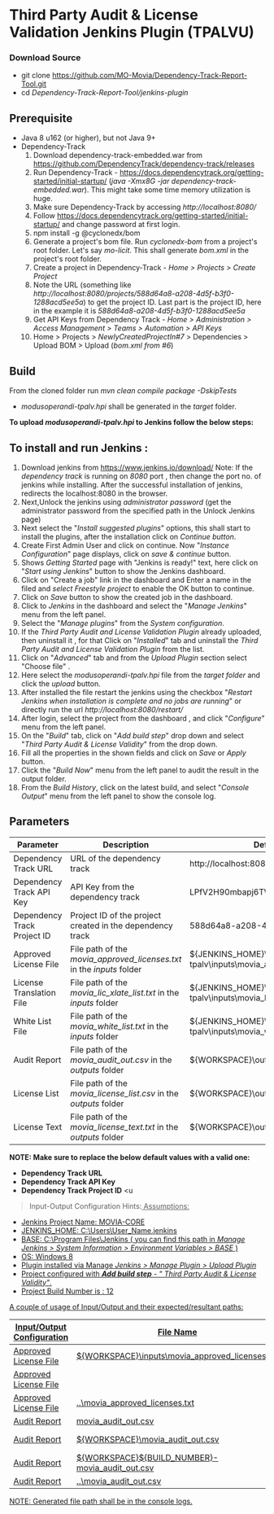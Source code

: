 # Third Party Audit & License Validation Jenkins Plugin (TPALVU)

### Download Source
 - git clone https://github.com/MO-Movia/Dependency-Track-Report-Tool.git  
 - cd *Dependency-Track-Report-Tool/jenkins-plugin*
 
## Prerequisite
 - Java 8 u162 (or higher), but not Java 9+
 - Dependency-Track
	 1. Download dependency-track-embedded.war from
    https://github.com/DependencyTrack/dependency-track/releases
	 2. Run Dependency-Track - https://docs.dependencytrack.org/getting-started/initial-startup/ (*java -Xmx8G -jar dependency-track-embedded.war*). This might take some time memory utilization is huge.
	 3. Make sure Dependency-Track by accessing *http://localhost:8080/*
	 4. Follow https://docs.dependencytrack.org/getting-started/initial-startup/ and change password at first login.
	 5. npm install -g @cyclonedx/bom
	 6. Generate a project's bom file. Run *cyclonedx-bom* from a project's root folder. Let's say *mo-licit*. This shall generate *bom.xml* in the project's root folder.
	 7. Create a project in Dependency-Track - *Home > Projects > Create Project*
	 8. Note the URL (something like *http://localhost:8080/projects/588d64a8-a208-4d5f-b3f0-1288acd5ee5a*) to get the project ID. Last part is the project ID, here in the example it is  *588d64a8-a208-4d5f-b3f0-1288acd5ee5a*
	 9. Get API Keys from Dependency Track - *Home > Administration > Access Management > Teams > Automation > API Keys*
	 10. Home > Projects > *NewlyCreatedProjectIn#7* > Dependencies > Upload BOM > Upload (*bom.xml from #6*)

## Build
From the cloned folder run
*mvn clean compile package -DskipTests*

 - *modusoperandi-tpalv.hpi* shall be generated in the *target* folder.
 
 **To upload *modusoperandi-tpalv.hpi* to Jenkins follow the below steps:**

## To install and run Jenkins :

1. Download jenkins from https://www.jenkins.io/download/
 Note:  If the *dependency track* is running on *8080* port , then change the port no. of jenkins while installing.
   After the successful installation of jenkins, redirects the localhost:8080 in the browser.
2. Next,Unlock the jenkins using *administrator password* (get the administrator password from the specified path in the Unlock Jenkins page)
3. Next select the "*Install suggested plugins*" options, this shall start to install the plugins, after the installation click on *Continue button*.
4. Create First Admin User and click on continue. Now "*Instance Configuration*" page displays, click on *save & continue* button.
5. Shows *Getting Started* page with "Jenkins is ready!" text, here click on "*Start using Jenkins*" button to show the Jenkins dashboard.
6. Click on "Create a job" link in the dashboard and Enter a name in the filed and *select Freestyle project* to enable the OK button to continue.
7. Click on *Save* button to show the created job in the dashboard.
8. Click to *Jenkins* in the dashboard and select the "*Manage Jenkins*" menu from the left panel.
9. Select the "*Manage plugins*" from the *System configuration*.
10. If the *Third Party Audit and License Validation Plugin* already uploaded, then uninstall it , for that Click on "*Installed*" tab and uninstall the *Third Party Audit and License Validation Plugin* from the list. 
11. Click on "*Advanced*" tab and from the *Upload Plugin* section select  "Choose file" .
12. Here select the *modusoperandi-tpalv.hpi* file from the *target folder* and click the *upload* button.
13. After installed the file restart the jenkins using the checkbox "*Restart Jenkins when installation is complete and no jobs are running*" or directly run the url  *http://localhost:8080/restart/*
14. After login, select the project from the dashboard , and click "*Configure*" menu from the left panel.
15. On the "*Build*" tab, click on "*Add build step*" drop down and select "*Third Party Audit & License Validity*" from the drop down.
16. Fill all the properties in the shown fields and click on *Save* or *Apply* button.
17. Click the "*Build Now*" menu from the left panel to audit the result in the  output folder.
18. From the *Build History*, click on the latest build, and select "*Console Output*" menu from the left panel to show the console log.  


## Parameters

| Parameter | Description | Default Value |
|--|--|--|
| Dependency Track URL |URL of the dependency track  | http://localhost:8080 |
| Dependency Track API Key |API Key from the dependency track  | LPfV2H90mbapj6TWLUV6tgu1PXYThFDi |
| Dependency Track Project ID |Project ID of the project created in the dependency track| 588d64a8-a208-4d5f-b3f0-1288acd5ee5a |
| Approved License File |File path of the *movia_approved_licenses.txt* in the *inputs*  folder | ${JENKINS_HOME}\\plugins\\modusoperandi-tpalv\\inputs\\movia_approved_licenses.txt |
| License Translation File |File path of the *movia_lic_xlate_list.txt* in the *inputs*  folder  | ${JENKINS_HOME}\\plugins\\modusoperandi-tpalv\\inputs\\movia_lic_xlate_list.txt |
| White List File |File path of the *movia_white_list.txt* in the *inputs*  folder  | ${JENKINS_HOME}\\plugins\\modusoperandi-tpalv\\inputs\\movia_white_list.txt |
| Audit Report |File path of the *movia_audit_out.csv* in the *outputs*  folder   | ${WORKSPACE}\\outputs\\movia_audit_out.csv |
| License List |File path of the *movia_license_list.csv* in the *outputs*  folder   | ${WORKSPACE}\\outputs\\movia_license_list.csv |
| License Text |File path of the *movia_license_text.txt* in the *outputs*  folder| ${WORKSPACE}\\outputs\\movia_license_text.txt |

**NOTE: Make sure to replace the below default values with a valid one:**
 - **Dependency Track URL**
 - **Dependency Track API Key**
 - **Dependency Track Project ID**
<u
>Input-Output Configuration Hints:<u>
<u>Assumptions:</u>
 - Jenkins Project Name: MOVIA-CORE 
 - JENKINS_HOME:  C:\Users\User_Name\.jenkins 
 - BASE: C:\Program Files\Jenkins  ( you can find this path in *Manage Jenkins > System Information > Environment Variables > BASE* ) 
 - OS: Windows 8 
 - Plugin installed via Manage *Jenkins > Manage Plugin > Upload Plugin* 
 - Project configured with ***Add build step** - " Third Party Audit & License Validity"*.
 - Project Build Number is : 12

A couple of usage of Input/Output and their expected/resultant paths:
 
| Input/Output Configuration | File Name| Input/Output File Path
|--|--|--|
| Approved License File | ${WORKSPACE}\inputs\movia_approved_licenses.txt |C:\Users\User_Name\.jenkins\workspace\MOVIA-CORE\inputs\movia_approved_licenses.txt
| Approved License File |  |  If empty, shall be using the (default) value from the config file.
| Approved License File | ..\movia_approved_licenses.txt| C:\Program Files\movia_approved_licenses.txt
| Audit Report | movia_audit_out.csv |C:\Program Files\Jenkins\movia_audit_out.csv
| Audit Report | ${WORKSPACE}\movia_audit_out.csv |C:\Users\User_Name\.jenkins\workspace\MOVIA-CORE\movia_audit_out.csv
| Audit Report | ${WORKSPACE}\${BUILD_NUMBER}-movia_audit_out.csv| C:\Users\User_Name\.jenkins\workspace\MOVIA-CORE\12-movia_audit_out.csv
| Audit Report | ..\movia_audit_out.csv| C:\Program Files\movia_audit_out.csv

NOTE: Generated file path shall be in the console logs.